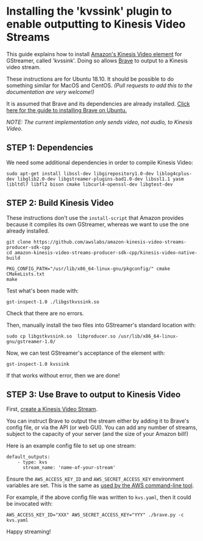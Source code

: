 # Installing the 'kvssink' plugin to enable outputting to Kinesis Video Streams
This guide explains how to install [Amazon's Kinesis Video element](https://aws.amazon.com/kinesis/video-streams/) for GStreamer, called 'kvssink'. Doing so allows [Brave](../README.md) to output to a Kinesis video stream.

These instructions are for Ubuntu 18.10. It should be possible to do something similar for MacOS and CentOS. _(Pull requests to add this to the documentation are very welcome!)_

It is assumed that Brave and its dependencies are already installed. [Click here for the guide to installing Brave on Ubuntu.](./install_ubuntu.md)

_NOTE: The current implementation only sends video, not audio, to Kinesis Video._

## STEP 1: Dependencies
We need some additional dependencies in order to compile Kinesis Video:

```
sudo apt-get install libssl-dev libgirepository1.0-dev liblog4cplus-dev libglib2.0-dev libgstreamer-plugins-bad1.0-dev libssl1.1 yasm libltdl7 libfl2 bison cmake libcurl4-openssl-dev libgtest-dev
```

## STEP 2: Build Kinesis Video
These instructions don't use the `install-script` that Amazon provides because it compiles its own GStreamer, whereas we want to use the one already installed.

```
git clone https://github.com/awslabs/amazon-kinesis-video-streams-producer-sdk-cpp
cd amazon-kinesis-video-streams-producer-sdk-cpp/kinesis-video-native-build

PKG_CONFIG_PATH="/usr/lib/x86_64-linux-gnu/pkgconfig/" cmake CMakeLists.txt
make
```

Test what's been made with:

```
gst-inspect-1.0 ./libgstkvssink.so
```

Check that there are no errors.

Then, manually install the two files into GStreamer's standard location with:

```
sudo cp libgstkvssink.so  libproducer.so /usr/lib/x86_64-linux-gnu/gstreamer-1.0/
```

Now, we can test GStreamer's acceptance of the element with:

```
gst-inspect-1.0 kvssink
```

If that works without error, then we are done!

## STEP 3: Use Brave to output to Kinesis Video

First, [create a Kinesis Video Stream](https://us-west-2.console.aws.amazon.com/kinesisvideo/streams).

You can instruct Brave to output the stream either by adding it to Brave's config file, or via the API (or web GUI). You can add any number of streams, subject to the capacity of your server (and the size of your Amazon bill!)

Here is an example config file to set up one stream:

```
default_outputs:
    - type: kvs
      stream_name: 'name-of-your-stream'
```

Ensure the `AWS_ACCESS_KEY_ID` and `AWS_SECRET_ACCESS_KEY` environment variables are set. This is the same as [used by the AWS command-line tool](https://docs.aws.amazon.com/cli/latest/userguide/cli-environment.html).

For example, if the above config file was written to `kvs.yaml`, then it could be invocated with:

```
AWS_ACCESS_KEY_ID="XXX" AWS_SECRET_ACCESS_KEY="YYY" ./brave.py -c kvs.yaml
```

Happy streaming!
